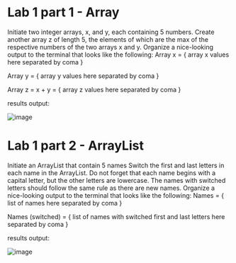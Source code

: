 # Lab 1 part 1 - Array

Initiate two integer arrays, x, and y, each containing 5 numbers.
Create another array z of length 5, the elements of which are the max of the respective numbers of the two arrays x and y.
Organize a nice-looking output to the terminal that looks like the following:
Array x = { array x values here separated by coma }

Array y = { array y values here separated by coma }

Array z = x + y = { array z values here separated by coma }

results output:

![image](https://github.com/user-attachments/assets/41fcc424-586f-4642-92d6-98cb3c7b3566)


# Lab 1 part 2 - ArrayList

Initiate an ArrayList that contain 5 names
Switch the first and last letters in each name in the ArrayList. Do not forget that each name begins with a capital letter, but the other letters are lowercase. The names with switched letters should follow the same rule as there are new names.
Organize a nice-looking output to the terminal that looks like the following:
Names = { list of names here separated by coma }

Names (switched) = { list of names with switched first and last letters here separated by coma }

results output:

![image](https://github.com/user-attachments/assets/0ba9e5df-74b3-4ae4-964c-19c1477567ad)

